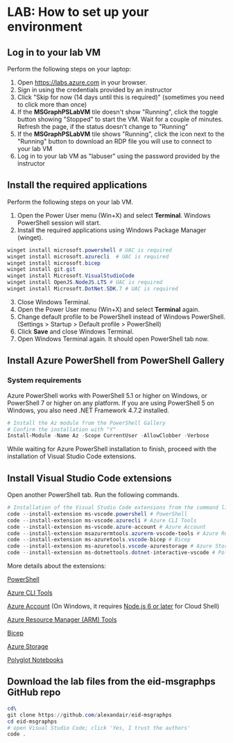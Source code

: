 # LAB: How to set up your environment

## Log in to your lab VM

Perform the following steps on your laptop: 
1. Open https://labs.azure.com in your browser.
2. Sign in using the credentials provided by an instructor
3. Click "Skip for now (14 days until this is required)" (sometimes you need to click more than once)
4. If the **MSGraphPSLabVM** tile doesn't show "Running", click the toggle button showing "Stopped" to start the VM. Wait for a couple of minutes. Refresh the page, if the status doesn't change to "Running"
5. If the **MSGraphPSLabVM** tile shows "Running", click the icon next to the "Running" button to download an RDP file you will use to connect to your lab VM
6. Log in to your lab VM as "labuser" using the password provided by the instructor

## Install the required applications

Perform the following steps on your lab VM.
1. Open the Power User menu (Win+X) and select **Terminal**.
Windows PowerShell session will start.
2. Install the required applications using Windows Package Manager (winget).

```powershell
winget install microsoft.powershell # UAC is required
winget install microsoft.azurecli  # UAC is required
winget install microsoft.bicep
winget install git.git
winget install Microsoft.VisualStudioCode
winget install OpenJS.NodeJS.LTS # UAC is required
winget install Microsoft.DotNet.SDK.7 # UAC is required
```

3. Close Windows Terminal.
4. Open the Power User menu (Win+X) and select **Terminal** again.
5. Change default profile to be PowerShell instead of Windows PowerShell.
(Settings > Startup > Default profile > PowerShell)
6. Click **Save** and close Windows Terminal.
7. Open Windows Terminal again.
It should open PowerShell tab now.

## Install Azure PowerShell from PowerShell Gallery

### System requirements

Azure PowerShell works with PowerShell 5.1 or higher on Windows, or PowerShell 7 or higher on any platform.
If you are using PowerShell 5 on Windows, you also need .NET Framework 4.7.2 installed.

```powershell
# Install the Az module from the PowerShell Gallery
# Confirm the installation with "Y"
Install-Module -Name Az -Scope CurrentUser -AllowClobber -Verbose
```

While waiting for Azure PowerShell installation to finish, proceed with the installation of Visual Studio Code extensions.

## Install Visual Studio Code extensions

Open another PowerShell tab.
Run the following commands.

```powershell
# Installation of the Visual Studio Code extensions from the command line
code --install-extension ms-vscode.powershell # PowerShell
code --install-extension ms-vscode.azurecli # Azure CLI Tools
code --install-extension ms-vscode.azure-account # Azure Account
code --install-extension msazurermtools.azurerm-vscode-tools # Azure Resource Manager (ARM) Tools
code --install-extension ms-azuretools.vscode-bicep # Bicep
code --install-extension ms-azuretools.vscode-azurestorage # Azure Storage
code --install-extension ms-dotnettools.dotnet-interactive-vscode # Polyglot notebooks
```

More details about the extensions:

[PowerShell](https://marketplace.visualstudio.com/items?itemName=ms-vscode.PowerShell)

[Azure CLI Tools](https://marketplace.visualstudio.com/items?itemName=ms-vscode.azurecli)

[Azure Account](https://marketplace.visualstudio.com/items?itemName=ms-vscode.azure-account) (On Windows, it requires [Node.js 6 or later](https://nodejs.org/en/) for Cloud Shell)

[Azure Resource Manager (ARM) Tools](https://marketplace.visualstudio.com/items?itemName=msazurermtools.azurerm-vscode-tools)

[Bicep](https://marketplace.visualstudio.com/items?itemName=ms-azuretools.vscode-bicep)

[Azure Storage](https://marketplace.visualstudio.com/items?itemName=ms-azuretools.vscode-azurestorage)

[Polyglot Notebooks](https://marketplace.visualstudio.com/items?itemName=ms-dotnettools.dotnet-interactive-vscode)

## Download the lab files from the eid-msgraphps GitHub repo

```powershell
cd\
git clone https://github.com/alexandair/eid-msgraphps
cd eid-msgraphps
# open Visual Studio Code; click 'Yes, I trust the authors'
code .
```




